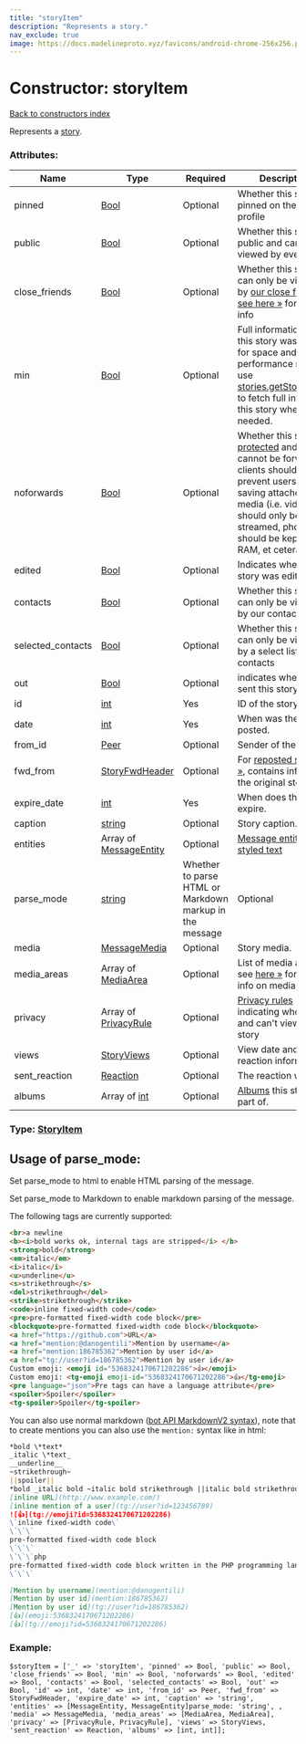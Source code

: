 ```yaml
---
title: "storyItem"
description: "Represents a story."
nav_exclude: true
image: https://docs.madelineproto.xyz/favicons/android-chrome-256x256.png
---
```

# Constructor: storyItem  
[Back to constructors index](/API_docs/constructors/index.html)



Represents a [story](https://core.telegram.org/api/stories).

### Attributes:

| Name     |    Type       | Required | Description |
|----------|---------------|----------|-------------|
|pinned|[Bool](/API_docs/types/Bool.html) | Optional|Whether this story is pinned on the user's profile|
|public|[Bool](/API_docs/types/Bool.html) | Optional|Whether this story is public and can be viewed by everyone|
|close\_friends|[Bool](/API_docs/types/Bool.html) | Optional|Whether this story can only be viewed by [our close friends, see here »](https://core.telegram.org/api/privacy) for more info|
|min|[Bool](/API_docs/types/Bool.html) | Optional|Full information about this story was omitted for space and performance reasons; use [stories.getStoriesByID](../methods/stories.getStoriesByID.html) to fetch full info about this story when and if needed.|
|noforwards|[Bool](/API_docs/types/Bool.html) | Optional|Whether this story is [protected](https://telegram.org/blog/protected-content-delete-by-date-and-more) and thus cannot be forwarded; clients should also prevent users from saving attached media (i.e. videos should only be streamed, photos should be kept in RAM, et cetera).|
|edited|[Bool](/API_docs/types/Bool.html) | Optional|Indicates whether the story was edited.|
|contacts|[Bool](/API_docs/types/Bool.html) | Optional|Whether this story can only be viewed by our contacts|
|selected\_contacts|[Bool](/API_docs/types/Bool.html) | Optional|Whether this story can only be viewed by a select list of our contacts|
|out|[Bool](/API_docs/types/Bool.html) | Optional|indicates whether we sent this story.|
|id|[int](/API_docs/types/int.html) | Yes|ID of the story.|
|date|[int](/API_docs/types/int.html) | Yes|When was the story posted.|
|from\_id|[Peer](/API_docs/types/Peer.html) | Optional|Sender of the story.|
|fwd\_from|[StoryFwdHeader](/API_docs/types/StoryFwdHeader.html) | Optional|For [reposted stories »](https://core.telegram.org/api/stories#reposting-stories), contains info about the original story.|
|expire\_date|[int](/API_docs/types/int.html) | Yes|When does the story expire.|
|caption|[string](/API_docs/types/string.html) | Optional|Story caption.|
|entities|Array of [MessageEntity](/API_docs/types/MessageEntity.html) | Optional|[Message entities for styled text](https://core.telegram.org/api/entities)|
|parse\_mode| [string](/API_docs/types/string.html) | Whether to parse HTML or Markdown markup in the message| Optional |
|media|[MessageMedia](/API_docs/types/MessageMedia.html) | Optional|Story media.|
|media\_areas|Array of [MediaArea](/API_docs/types/MediaArea.html) | Optional|List of media areas, see [here »](https://core.telegram.org/api/stories#media-areas) for more info on media areas.|
|privacy|Array of [PrivacyRule](/API_docs/types/PrivacyRule.html) | Optional|[Privacy rules](https://core.telegram.org/api/privacy) indicating who can and can't view this story|
|views|[StoryViews](/API_docs/types/StoryViews.html) | Optional|View date and reaction information|
|sent\_reaction|[Reaction](/API_docs/types/Reaction.html) | Optional|The reaction we sent.|
|albums|Array of [int](/API_docs/types/int.html) | Optional|[Albums](https://core.telegram.org/api/stories#story-albums) this story is part of.|



### Type: [StoryItem](/API_docs/types/StoryItem.html)



## Usage of parse_mode:

Set parse_mode to html to enable HTML parsing of the message.  

Set parse_mode to Markdown to enable markdown parsing of the message.  

The following tags are currently supported:

```html
<br>a newline
<b><i>bold works ok, internal tags are stripped</i> </b>
<strong>bold</strong>
<em>italic</em>
<i>italic</i>
<u>underline</u>
<s>strikethrough</s>
<del>strikethrough</del>
<strike>strikethrough</strike>
<code>inline fixed-width code</code>
<pre>pre-formatted fixed-width code block</pre>
<blockquote>pre-formatted fixed-width code block</blockquote>
<a href="https://github.com">URL</a>
<a href="mention:@danogentili">Mention by username</a>
<a href="mention:186785362">Mention by user id</a>
<a href="tg://user?id=186785362">Mention by user id</a>
Custom emoji: <emoji id="5368324170671202286">👍</emoji>
Custom emoji: <tg-emoji emoji-id="5368324170671202286">👍</tg-emoji>
<pre language="json">Pre tags can have a language attribute</pre>
<spoiler>Spoiler</spoiler>
<tg-spoiler>Spoiler</tg-spoiler>
```

You can also use normal markdown ([bot API MarkdownV2 syntax](https://core.telegram.org/bots/api#markdownv2-style)), note that to create mentions you can also use the `mention:` syntax like in html:  

```markdown
*bold \*text*
_italic \*text_
__underline__
~strikethrough~
||spoiler||
*bold _italic bold ~italic bold strikethrough ||italic bold strikethrough spoiler||~ __underline italic bold___ bold*
[inline URL](http://www.example.com/)
[inline mention of a user](tg://user?id=123456789)
![👍](tg://emoji?id=5368324170671202286)
\`inline fixed-width code\`
\`\`\`
pre-formatted fixed-width code block
\`\`\`
\`\`\`php
pre-formatted fixed-width code block written in the PHP programming language
\`\`\`

[Mention by username](mention:@danogentili)
[Mention by user id](mention:186785362)
[Mention by user id](tg://user?id=186785362)
[👍](emoji:5368324170671202286)
[👍](tg://emoji?id=5368324170671202286)
```

### Example:

```
$storyItem = ['_' => 'storyItem', 'pinned' => Bool, 'public' => Bool, 'close_friends' => Bool, 'min' => Bool, 'noforwards' => Bool, 'edited' => Bool, 'contacts' => Bool, 'selected_contacts' => Bool, 'out' => Bool, 'id' => int, 'date' => int, 'from_id' => Peer, 'fwd_from' => StoryFwdHeader, 'expire_date' => int, 'caption' => 'string', 'entities' => [MessageEntity, MessageEntity]parse_mode: 'string', , 'media' => MessageMedia, 'media_areas' => [MediaArea, MediaArea], 'privacy' => [PrivacyRule, PrivacyRule], 'views' => StoryViews, 'sent_reaction' => Reaction, 'albums' => [int, int]];
```  
